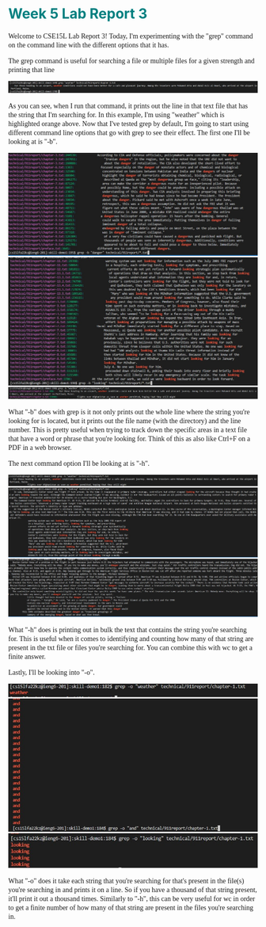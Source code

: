# <span style="color:teal"> Week 5 Lab Report 3 </span>

<span style="font-family:Hellvetica; font-size:1em;">Welcome to CSE15L Lab Report 3! Today, I'm experimenting with the "grep" command on the command line with the different options that it has.</span>

<span style="font-family:Hellvetica; font-size:1em;">The grep command is useful for searching a file or multiple files for a given strength and printing that line</span>

![image](grep-weather.jpg)

<span style="font-family:Hellvetica; font-size:1em;">As you can see, when I run that command, it prints out the line in that text file that has the string that I'm searching for. In this example, I'm using "weather" which is highlighted orange above. Now that I've tested grep by default, I'm going to start using different command line options that go with grep to see their effect. The first one I'll be looking at is "-b".</span>

![image](grep-b-1.jpg)
![image](grep-b-2.jpg)
![image](grep-b-3.jpg)

<span style="font-family:Hellvetica; font-size:1em;">What "-b" does with grep is it not only prints out the whole line where the string you're looking for is located, but it prints out the file name (with the directory) and the line number. This is pretty useful when trying to track down the specific areas in a text file that have a word or phrase that you're looking for. Think of this as also like Ctrl+F on a PDF in a web browser.</span>

<span style="font-family:Hellvetica; font-size:1em;">The next command option I'll be looking at is "-h". </span>

![image](grep-h-1.jpg)
![image](grep-h-2.jpg)
![image](grep-h-3.jpg)

<span style="font-family:Hellvetica; font-size:1em;">What "-h" does is printing  out in bulk the text that contains the string you're searching for. This is useful when it comes to identifying and counting how many of that string are present in the txt file or files you're searching for. You can combine this with wc to get a finite answer.</span>

<span style="font-family:Hellvetica; font-size:1em;">Lastly, I'll be looking into "-o".</span>

![image](grep-o-1.jpg)
![image](grep-o-2.jpg)
![image](grep-o-3.jpg)

<span style="font-family:Hellvetica; font-size:1em;">What "-o" does it take each string that you're searching for that's present in the file(s) you're searching in and prints it on a line. So if you have a thousand of that string present, it'll print it out a thousand times. Similarly to "-h", this can be very useful for wc in order to get a finite number of how many of that string are present in the files you're searching in.</span>